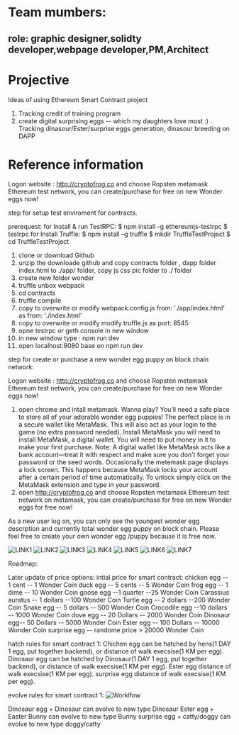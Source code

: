 # Team mumbers:


## role: graphic designer,solidty developer,webpage developer,PM,Architect


 # Projective
Ideas of using Ethereum Smart Contract project
1. Tracking credit of training program
2. create digital surprising eggs -- which my daughters love most :) . Tracking dinasour/Ester/surprise eggs generation, dinasour breeding on DAPP

# Reference information
Logon website : http://cryptofrog.co and choose Ropsten metamask Ethereum test network, you can create/purchase for free on new Wonder eggs now!


step for setup test enviroment for contracts.

prerequest:
for Install & run TestRPC: $ npm install -g ethereumjs-testrpc
$ testrpc
for Install Truffle: $ npm install –g truffle
$ mkdir TruffleTestProject
$ cd TruffleTestProject

1. clone or download Github
2. unzip the downloade github and copy contracts folder , dapp folder index.html to ./app/ folder, copy js css pic folder to ./ folder
3. create new folder wonder
4. truffle unbox webpack
4. cd contracts
5. truffle compile
7. copy to overwrite or modify webpack.config.js from: './app/index.html' as from: './index.html'
8. copy to overwrite or modify modify truffle.js as port: 8545
9. opne testrpc or geth console in new window
10. in new window type : npm run dev
11. open localhost:8080 base on npm run dev


step for create or purchase a new wonder egg puppy on block chain network:

Logon website : http://cryptofrog.co and choose Ropsten metamask Ethereum test network, you can create/purchase for free on new Wonder eggs now!
1. open chrome and intall metamask.
Wanna play?
You’ll need a safe place to store all of your adorable wonder egg puppies! The perfect place is in a secure wallet like MetaMask. This will also act as your login to the game (no extra password needed).
Install MetaMask
you will need to install MetaMask, a digital wallet. You will need to put money in it to make your first purchase.
Note: A digital wallet like MetaMask acts like a bank account—treat it with respect and make sure you don’t forget your password or the seed words.
Occasionally the metemask page displays a lock screen. This happens because MetaMask locks your account after a certain period of time automatically. To unlock simply click on the MetaMask extension and type in your password.
2. open http://cryptofrog.co and choose Ropsten metamask Ethereum test network on metamask, you can create/purchase for free on new Wonder eggs for free now! 
 
 


 
 
 
 
 

 




As a new user log on, you can only see the youngest wonder egg descrption and currently total wonder egg puppy on block chain.
Please feel free to create your own wonder egg /puppy because it is free now.
 
![LINK1](./DAPP/app/assets/img/1.jpg)
![LINK2](./DAPP/app/assets/img/2.jpg)
![LINK3](./DAPP/app/assets/img/3.jpg)
![LINK4](./DAPP/app/assets/img/4.jpg)
![LINK5](./DAPP/app/assets/img/5.jpg)
![LINK6](./DAPP/app/assets/img/6.jpg)
![LINK7](./DAPP/app/assets/img/7.jpg)

Roadmap:

Later update of price options: 
intial price for smart contract:
chicken egg -- 1 cent -- 1 Wonder Coin
duck egg -- 5 cents  -- 5 Wonder Coin
frog egg -- 1 dime  -- 10 Wonder Coin
goose egg --1 quarter --25 Wonder Coin
Carassius auratus -- 1 dollars --100 Wonder Coin
Turtle egg -- 2 dollars --200 Wonder Coin 
Snake egg -- 5 dollars -- 500 Wonder Coin
Crocodile egg --10 dollars -- 1000 Wonder Coin 
dove egg -- 20 Dollars -- 2000 Wonder Coin
Dinosaur egg-- 50 Dollars -- 5000 Wonder Coin
Ester egg -- 100 Dollars -- 10000 Wonder Coin
surprise egg -- randome price > 20000 Wonder Coin

hatch rules for smart contract 1: 
Chichen egg can be hatched by hens(1 DAY 1 egg, put together backend), or distance of walk execsise(1 KM per egg).
Dinosaur egg can be hatched by Dinosaur(1 DAY 1 egg, put together backend), or distance of walk execsise(1 KM per egg).
Ester egg distance of walk execsise(1 KM per egg).
surprise egg distance of walk execsise(1 KM per egg).

evolve rules for smart contract 1: 
![Worklfow](./DAPP/app/assets/img/IMG_2238.JPG)
 
Dinosaur egg + Dinosaur can evolve to new type Dinosaur 
Ester egg + Easter Bunny can evolve to new type Bunny
surprise egg + catty/doggy can evolve to new type doggy/catty
